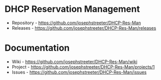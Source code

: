 # DHCP Reservation Management
* Repository - https://github.com/josephstreeter/DHCP-Res-Man 
* Releases - https://github.com/josephstreeter/DHCP-Res-Man/releases

# Documentation
* Wiki - https://github.com/josephstreeter/DHCP-Res-Man/wiki
* Project - https://github.com/josephstreeter/DHCP-Res-Man/projects/1
* Issues - https://github.com/josephstreeter/DHCP-Res-Man/issues 
